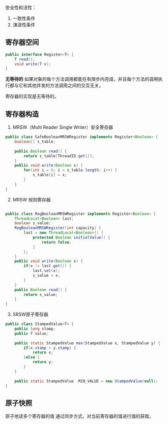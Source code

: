 
安全性和活性：
1. 一致性条件
2. 演进性条件

## 寄存器空间

```java
public interface Register<T> {
    T read();
    void write(T v);
}
```

**无等待的** 如果对象的每个方法调用都能在有限步内完成，并且每个方法的调用执行都与它和其他并发的方法调用之间的交互无关。

寄存器的实现是无等待的。

## 寄存器构造

1. MRSW（Multi Reader Single Writer）安全寄存器

```java
public class SafeBooleanMRSWRegister implements Register<Boolean> {
    boolean[] s_table;
    
    public Boolean read() {
        return s_table[ThreadID.get()];
    }
    public void write(Boolean x) {
        for(int i = 0; i < s_table.length; i++) {
            s_table[i] = x;  
        }
    }
}

```

2. MRSW 规则寄存器

```java

public class RegBooleanMRSWRegister implements Register<Boolean> {
    ThreadLocal<Boolean> last;
    boolean s_value;
    RegBooleanMRSWRegister(int capacity) {
        last = new ThreadLocal<Boolean>() {
            protected Boolean initialValue() {
                return false;
            }
        };
    }
    public void write(Boolean x) {
        if(x != last.get()) {
            last.set(x);
            s_value = x;
        }
    }
    public Boolean read() {
        return s_value;
    }
}

```

3. SRSW原子寄存器

```java
public class StampedValue<T> {
    public long stamp;
    public T value;
    
    public static StampedValue max(StampedValue x, StampedValue y) {
        if(x.stamp > y.stamp) {
            return x;
        }else {
            return y;
        }
    }
    
    public static StampedValue  MIN_VALUE = new StampedValue(null);
}

```

## 原子快照
原子地读多个寄存器的值
通过同步方式，对当前寄存器的值进行值的获取。


